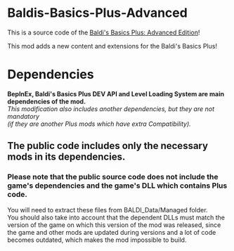 # Baldis-Basics-Plus-Advanced
This is a source code of the [Baldi's Basics Plus: Advanced Edition](https://gamebanana.com/mods/504169)!

This mod adds a new content and extensions for the Baldi's Basics Plus!
# Dependencies
**BepInEx, Baldi's Basics Plus DEV API and Level Loading System are main dependencies of the mod.**<br>
*This modification also includes another dependencies, but they are not mandatory<br>
(if they are another Plus mods which have extra Compatibility).*

## The public code includes only the necessary mods in its dependencies.<br>
### Please note that the public source code does not include the game's dependencies and the game's DLL which contains Plus code.<br>
You will need to extract these files from BALDI_Data/Managed folder.<br>
You should also take into account that the dependent DLLs must match the version of the game on which this version of the mod was released, since the game and other mods are updated during versions and a lot of code becomes outdated, which makes the mod impossible to build.

